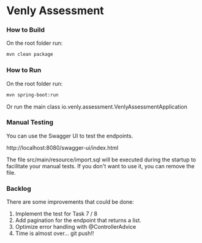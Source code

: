 # Venly Assessment

### How to Build

On the root folder run:

```bash
mvn clean package
```

### How to Run

On the root folder run:

```bash
mvn spring-boot:run
```

Or run the main class io.venly.assessment.VenlyAssessmentApplication

### Manual Testing

You can use the Swagger UI to test the endpoints.

http://localhost:8080/swagger-ui/index.html

The file src/main/resource/import.sql will be executed during the startup to facilitate your manual tests.
If you don't want to use it, you can remove the file.

### Backlog

There are some improvements that could be done:

1. Implement the test for Task 7 / 8
2. Add pagination for the endpoint that returns a list.
3. Optimize error handling with @ControllerAdvice
4. Time is almost over... git push!!

